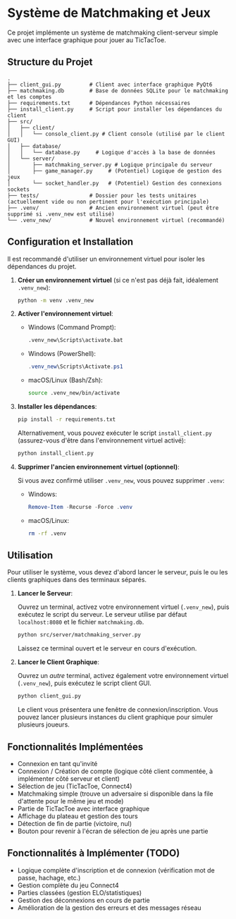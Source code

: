 # Système de Matchmaking et Jeux

Ce projet implémente un système de matchmaking client-serveur simple avec une interface graphique pour jouer au TicTacToe.

## Structure du Projet

```
.
├── client_gui.py         # Client avec interface graphique PyQt6
├── matchmaking.db        # Base de données SQLite pour le matchmaking et les comptes
├── requirements.txt      # Dépendances Python nécessaires
├── install_client.py     # Script pour installer les dépendances du client
├── src/
│   ├── client/
│   │   └── console_client.py # Client console (utilisé par le client GUI)
│   ├── database/
│   │   └── database.py     # Logique d'accès à la base de données
│   └── server/
│       ├── matchmaking_server.py # Logique principale du serveur
│       ├── game_manager.py     # (Potentiel) Logique de gestion des jeux
│       └── socket_handler.py   # (Potentiel) Gestion des connexions sockets
├── tests/                # Dossier pour les tests unitaires (actuellement vide ou non pertinent pour l'exécution principale)
├── .venv/                # Ancien environnement virtuel (peut être supprimé si .venv_new est utilisé)
└── .venv_new/            # Nouvel environnement virtuel (recommandé)
```

## Configuration et Installation

Il est recommandé d'utiliser un environnement virtuel pour isoler les dépendances du projet.

1.  **Créer un environnement virtuel** (si ce n'est pas déjà fait, idéalement `.venv_new`):

    ```bash
    python -m venv .venv_new
    ```

2.  **Activer l'environnement virtuel**:

    *   Windows (Command Prompt):
        ```bash
        .venv_new\Scripts\activate.bat
        ```
    *   Windows (PowerShell):
        ```powershell
        .venv_new\Scripts\Activate.ps1
        ```
    *   macOS/Linux (Bash/Zsh):
        ```bash
        source .venv_new/bin/activate
        ```

3.  **Installer les dépendances**:

    ```bash
    pip install -r requirements.txt
    ```

    Alternativement, vous pouvez exécuter le script `install_client.py` (assurez-vous d'être dans l'environnement virtuel activé):

    ```bash
    python install_client.py
    ```

4.  **Supprimer l'ancien environnement virtuel (optionnel)**:

    Si vous avez confirmé utiliser `.venv_new`, vous pouvez supprimer `.venv`:

    *   Windows:
        ```powershell
        Remove-Item -Recurse -Force .venv
        ```
    *   macOS/Linux:
        ```bash
        rm -rf .venv
        ```

## Utilisation

Pour utiliser le système, vous devez d'abord lancer le serveur, puis le ou les clients graphiques dans des terminaux séparés.

1.  **Lancer le Serveur**:

    Ouvrez un terminal, activez votre environnement virtuel (`.venv_new`), puis exécutez le script du serveur. Le serveur utilise par défaut `localhost:8080` et le fichier `matchmaking.db`.

    ```bash
    python src/server/matchmaking_server.py
    ```

    Laissez ce terminal ouvert et le serveur en cours d'exécution.

2.  **Lancer le Client Graphique**:

    Ouvrez un *autre* terminal, activez également votre environnement virtuel (`.venv_new`), puis exécutez le script client GUI.

    ```bash
    python client_gui.py
    ```

    Le client vous présentera une fenêtre de connexion/inscription. Vous pouvez lancer plusieurs instances du client graphique pour simuler plusieurs joueurs.

## Fonctionnalités Implémentées

- Connexion en tant qu'invité
- Connexion / Création de compte (logique côté client commentée, à implémenter côté serveur et client)
- Sélection de jeu (TicTacToe, Connect4)
- Matchmaking simple (trouve un adversaire si disponible dans la file d'attente pour le même jeu et mode)
- Partie de TicTacToe avec interface graphique
- Affichage du plateau et gestion des tours
- Détection de fin de partie (victoire, nul)
- Bouton pour revenir à l'écran de sélection de jeu après une partie

## Fonctionnalités à Implémenter (TODO)

- Logique complète d'inscription et de connexion (vérification mot de passe, hachage, etc.)
- Gestion complète du jeu Connect4
- Parties classées (gestion ELO/statistiques)
- Gestion des déconnexions en cours de partie
- Amélioration de la gestion des erreurs et des messages réseau 
